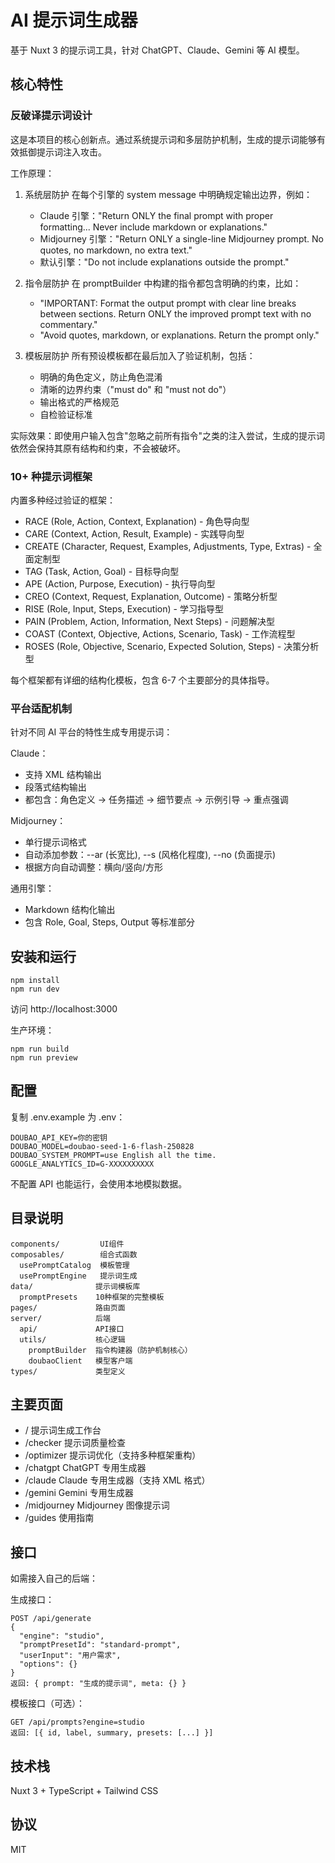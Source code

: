 # AI 提示词生成器

基于 Nuxt 3 的提示词工具，针对 ChatGPT、Claude、Gemini 等 AI 模型。

## 核心特性

### 反破译提示词设计

这是本项目的核心创新点。通过系统提示词和多层防护机制，生成的提示词能够有效抵御提示词注入攻击。

工作原理：

1. 系统层防护
   在每个引擎的 system message 中明确规定输出边界，例如：
   - Claude 引擎："Return ONLY the final prompt with proper formatting... Never include markdown or explanations."
   - Midjourney 引擎："Return ONLY a single-line Midjourney prompt. No quotes, no markdown, no extra text."
   - 默认引擎："Do not include explanations outside the prompt."

2. 指令层防护
   在 promptBuilder 中构建的指令都包含明确的约束，比如：
   - "IMPORTANT: Format the output prompt with clear line breaks between sections. Return ONLY the improved prompt text with no commentary."
   - "Avoid quotes, markdown, or explanations. Return the prompt only."

3. 模板层防护
   所有预设模板都在最后加入了验证机制，包括：
   - 明确的角色定义，防止角色混淆
   - 清晰的边界约束（"must do" 和 "must not do"）
   - 输出格式的严格规范
   - 自检验证标准

实际效果：即使用户输入包含"忽略之前所有指令"之类的注入尝试，生成的提示词依然会保持其原有结构和约束，不会被破坏。

### 10+ 种提示词框架

内置多种经过验证的框架：

- RACE (Role, Action, Context, Explanation) - 角色导向型
- CARE (Context, Action, Result, Example) - 实践导向型
- CREATE (Character, Request, Examples, Adjustments, Type, Extras) - 全面定制型
- TAG (Task, Action, Goal) - 目标导向型
- APE (Action, Purpose, Execution) - 执行导向型
- CREO (Context, Request, Explanation, Outcome) - 策略分析型
- RISE (Role, Input, Steps, Execution) - 学习指导型
- PAIN (Problem, Action, Information, Next Steps) - 问题解决型
- COAST (Context, Objective, Actions, Scenario, Task) - 工作流程型
- ROSES (Role, Objective, Scenario, Expected Solution, Steps) - 决策分析型

每个框架都有详细的结构化模板，包含 6-7 个主要部分的具体指导。

### 平台适配机制

针对不同 AI 平台的特性生成专用提示词：

Claude：
- 支持 XML 结构输出
- 段落式结构输出
- 都包含：角色定义 -> 任务描述 -> 细节要点 -> 示例引导 -> 重点强调

Midjourney：
- 单行提示词格式
- 自动添加参数：--ar (长宽比), --s (风格化程度), --no (负面提示)
- 根据方向自动调整：横向/竖向/方形

通用引擎：
- Markdown 结构化输出
- 包含 Role, Goal, Steps, Output 等标准部分

## 安装和运行

```
npm install
npm run dev
```

访问 http://localhost:3000

生产环境：
```
npm run build
npm run preview
```

## 配置

复制 .env.example 为 .env：

```
DOUBAO_API_KEY=你的密钥
DOUBAO_MODEL=doubao-seed-1-6-flash-250828
DOUBAO_SYSTEM_PROMPT=use English all the time.
GOOGLE_ANALYTICS_ID=G-XXXXXXXXXX
```

不配置 API 也能运行，会使用本地模拟数据。

## 目录说明

```
components/         UI组件
composables/        组合式函数
  usePromptCatalog  模板管理
  usePromptEngine   提示词生成
data/              提示词模板库
  promptPresets    10种框架的完整模板
pages/             路由页面
server/            后端
  api/             API接口
  utils/           核心逻辑
    promptBuilder  指令构建器（防护机制核心）
    doubaoClient   模型客户端
types/             类型定义
```

## 主要页面

- /              提示词生成工作台
- /checker       提示词质量检查
- /optimizer     提示词优化（支持多种框架重构）
- /chatgpt       ChatGPT 专用生成器
- /claude        Claude 专用生成器（支持 XML 格式）
- /gemini        Gemini 专用生成器
- /midjourney    Midjourney 图像提示词
- /guides        使用指南

## 接口

如需接入自己的后端：

生成接口：
```
POST /api/generate
{
  "engine": "studio",
  "promptPresetId": "standard-prompt",
  "userInput": "用户需求",
  "options": {}
}
返回: { prompt: "生成的提示词", meta: {} }
```

模板接口（可选）：
```
GET /api/prompts?engine=studio
返回: [{ id, label, summary, presets: [...] }]
```

## 技术栈

Nuxt 3 + TypeScript + Tailwind CSS

## 协议

MIT
